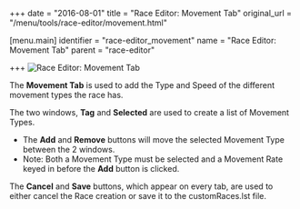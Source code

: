 +++
date = "2016-08-01"
title = "Race Editor: Movement Tab"
original_url = "/menu/tools/race-editor/movement.html"

[menu.main]
    identifier = "race-editor_movement"
    name = "Race Editor: Movement Tab"
    parent = "race-editor"
    
+++
![Race Editor: Movement
Tab](../../../images/editors/race/movementtab.png)

The **Movement Tab** is used to add the Type and Speed of the different
movement types the race has.

The two windows, **Tag** and **Selected** are used to create a list of
Movement Types.

-   The **Add** and **Remove** buttons will move the selected Movement
    Type between the 2 windows.
-   Note: Both a Movement Type must be selected and a Movement Rate
    keyed in before the **Add** button is clicked.

The **Cancel** and **Save** buttons, which appear on every tab, are used
to either cancel the Race creation or save it to the customRaces.lst
file.



